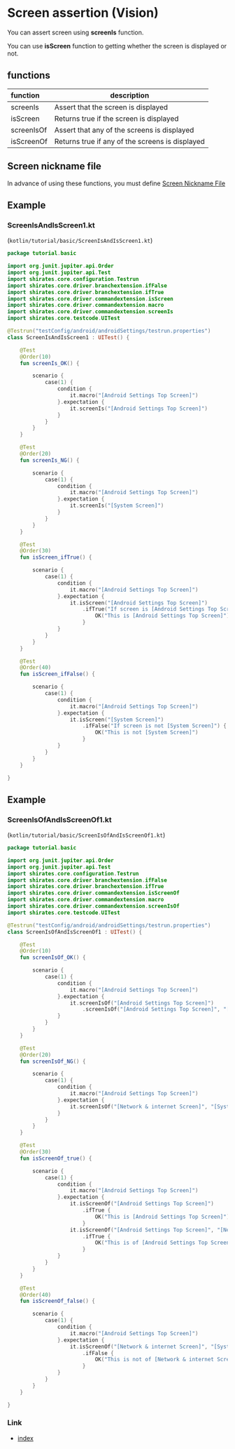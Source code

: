 # Screen assertion (Vision)

You can assert screen using **screenIs** function.

You can use **isScreen** function to getting whether the screen is displayed or not.

## functions

| function   | description                                     |
|:-----------|-------------------------------------------------|
| screenIs   | Assert that the screen is displayed             |
| isScreen   | Returns true if the screen is displayed         |
| screenIsOf | Assert that any of the screens is displayed     |
| isScreenOf | Returns true if any of the screens is displayed |

## Screen nickname file

In advance of using these functions, you must
define [Screen Nickname File](../../selector_and_nickname/nickname/screen_nickname.md)

## Example

### ScreenIsAndIsScreen1.kt

(`kotlin/tutorial/basic/ScreenIsAndIsScreen1.kt`)

```kotlin
package tutorial.basic

import org.junit.jupiter.api.Order
import org.junit.jupiter.api.Test
import shirates.core.configuration.Testrun
import shirates.core.driver.branchextension.ifFalse
import shirates.core.driver.branchextension.ifTrue
import shirates.core.driver.commandextension.isScreen
import shirates.core.driver.commandextension.macro
import shirates.core.driver.commandextension.screenIs
import shirates.core.testcode.UITest

@Testrun("testConfig/android/androidSettings/testrun.properties")
class ScreenIsAndIsScreen1 : UITest() {

    @Test
    @Order(10)
    fun screenIs_OK() {

        scenario {
            case(1) {
                condition {
                    it.macro("[Android Settings Top Screen]")
                }.expectation {
                    it.screenIs("[Android Settings Top Screen]")
                }
            }
        }
    }

    @Test
    @Order(20)
    fun screenIs_NG() {

        scenario {
            case(1) {
                condition {
                    it.macro("[Android Settings Top Screen]")
                }.expectation {
                    it.screenIs("[System Screen]")
                }
            }
        }
    }

    @Test
    @Order(30)
    fun isScreen_ifTrue() {

        scenario {
            case(1) {
                condition {
                    it.macro("[Android Settings Top Screen]")
                }.expectation {
                    it.isScreen("[Android Settings Top Screen]")
                        .ifTrue("If screen is [Android Settings Top Screen]") {
                            OK("This is [Android Settings Top Screen]")
                        }
                }
            }
        }
    }

    @Test
    @Order(40)
    fun isScreen_ifFalse() {

        scenario {
            case(1) {
                condition {
                    it.macro("[Android Settings Top Screen]")
                }.expectation {
                    it.isScreen("[System Screen]")
                        .ifFalse("If screen is not [System Screen]") {
                            OK("This is not [System Screen]")
                        }
                }
            }
        }
    }

}
```

## Example

### ScreenIsOfAndIsScreenOf1.kt

(`kotlin/tutorial/basic/ScreenIsOfAndIsScreenOf1.kt`)

```kotlin
package tutorial.basic

import org.junit.jupiter.api.Order
import org.junit.jupiter.api.Test
import shirates.core.configuration.Testrun
import shirates.core.driver.branchextension.ifFalse
import shirates.core.driver.branchextension.ifTrue
import shirates.core.driver.commandextension.isScreenOf
import shirates.core.driver.commandextension.macro
import shirates.core.driver.commandextension.screenIsOf
import shirates.core.testcode.UITest

@Testrun("testConfig/android/androidSettings/testrun.properties")
class ScreenIsOfAndIsScreenOf1 : UITest() {

    @Test
    @Order(10)
    fun screenIsOf_OK() {

        scenario {
            case(1) {
                condition {
                    it.macro("[Android Settings Top Screen]")
                }.expectation {
                    it.screenIsOf("[Android Settings Top Screen]")
                        .screenIsOf("[Android Settings Top Screen]", "[Network & internet Screen]", "[System Screen]")
                }
            }
        }
    }

    @Test
    @Order(20)
    fun screenIsOf_NG() {

        scenario {
            case(1) {
                condition {
                    it.macro("[Android Settings Top Screen]")
                }.expectation {
                    it.screenIsOf("[Network & internet Screen]", "[System Screen]")
                }
            }
        }
    }

    @Test
    @Order(30)
    fun isScreenOf_true() {

        scenario {
            case(1) {
                condition {
                    it.macro("[Android Settings Top Screen]")
                }.expectation {
                    it.isScreenOf("[Android Settings Top Screen]")
                        .ifTrue {
                            OK("This is [Android Settings Top Screen]")
                        }
                    it.isScreenOf("[Android Settings Top Screen]", "[Network & internet Screen]", "[System Screen]")
                        .ifTrue {
                            OK("This is of [Android Settings Top Screen],[Network & internet Screen],[System Screen]")
                        }
                }
            }
        }
    }

    @Test
    @Order(40)
    fun isScreenOf_false() {

        scenario {
            case(1) {
                condition {
                    it.macro("[Android Settings Top Screen]")
                }.expectation {
                    it.isScreenOf("[Network & internet Screen]", "[System Screen]")
                        .ifFalse {
                            OK("This is not of [Network & internet Screen],[System Screen]")
                        }
                }
            }
        }
    }

}
```

### Link

- [index](../../../../index.md)

